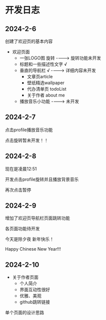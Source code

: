 # 开发日志

## 2024-2-6

创建了欢迎页的基本内容

- 欢迎页面
  - 一张LOGO图 旋转 ----> 旋转功能未开发
  - 标题和一些描述性文字 √
  - 垂直的导航栏 √  ----> 详细内容未开发
    - 文章页article
    - 壁纸精选wallpaper
    - 代办清单页 todoList
    - 关于作者 about me
  - 播放音乐小功能  ----> 未开发

## 2024-2-7

点击profile播放音乐功能

点击旋转暂未开发！！

## 2024-2-8 

现在是凌晨12:51

开发点击profile旋转并且播放背景音乐

再次点击暂停



## 2024-2-9

增加了欢迎页导航栏页面跳转功能

各页面功能待开发

今天是除夕夜 新年快乐！

Happy Chinese New Year!!!



## 2024-2-10

- 关于作者页面
  - 个人简介
  - 界面互动性很好
  - 优雅、美观
  - github跳转链接

单个页面的设计思路
